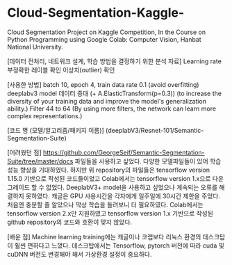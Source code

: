 # Cloud-Segmentation-Kaggle-
Cloud Segmentation Project on Kaggle Competition, In the Course on Python Programming using Google Colab: Computer Vision, Hanbat National University.


[데이터 전처리, 네트워크 설계, 학습 방법을 결정하기 위한 분석 자료]
Learning rate
부정확한 레이블 확인
이상치(outlier) 확인


[사용한 방법]
batch 10, epoch 4, train data rate 0.1 (avoid overfitting)
deeplabv3 model
데이터 증대 (+ A.ElasticTransform(p=0.3)) (to increase the diversity of your training data and improve the model's generalization ability.)
Filter 44 to 64 (By using more filters, the network can learn more complex representations.)



[코드 명 (모델/알고리즘/패키지 이름)]
(deeplabV3/Resnet-101/Semantic-Segmentation-Suite)



[어려웠던 점]
https://github.com/GeorgeSeif/Semantic-Segmentation-Suite/tree/master/docs 파일들을 사용하고 싶었다. 다양한 모델파일들이 있어 학습 성능 향상을 기대하였다. 하지만 위 repository의 파일들은 tensorflow version 1.15.0 기반으로 작성된 코드들이었고 Colab에서는 tensorflow version 1.x으로 다운그레이드 할 수 없었다. 
DeeplabV3+ model을 사용하고 싶었으나 계속되는 오류를 해결하지 못하였다.
캐글은 GPU 사용시간을 각자에게 일주일에 30시간 제한을 주었다. 처음엔 충분할 줄 알았으나 막상 학습을 돌려보니 더 필요하였다.
Colab에서는 tensorflow version 2.x만 지원하였고 tensorflow version 1.x 기반으로 작성된 github repository의 코드와 호환이 맞지 않았다. 

[배운 점]
Machine learning training에는 캐글이나 코랩보다 리눅스 환경의 데스크탑이 훨씬 편하다고 느꼈다.
데스크탑에서는 Tensorflow, pytorch 버전에 따라 cuda 및 cuDNN 버전도 변경해야 해서 가상환경 설정이 중요하다.
